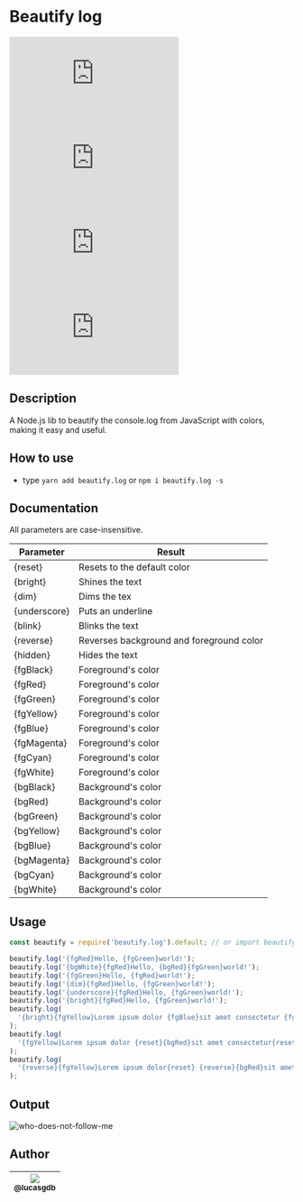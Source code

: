 # Beautify log

![CRAN/METACRAN](https://img.shields.io/github/issues/lucasgdb/beautify.log)
![CRAN/METACRAN](https://img.shields.io/github/forks/lucasgdb/beautify.log)
![CRAN/METACRAN](https://img.shields.io/github/stars/lucasgdb/beautify.log)
![CRAN/METACRAN](https://img.shields.io/github/license/lucasgdb/beautify.log)

## Description

A Node.js lib to beautify the console.log from JavaScript with colors, making it easy and useful.

## How to use

- type `yarn add beautify.log` or `npm i beautify.log -s`

## Documentation

All parameters are case-insensitive.

| Parameter    | Result                                   |
| ------------ | ---------------------------------------- |
| {reset}      | Resets to the default color              |
| {bright}     | Shines the text                          |
| {dim}        | Dims the tex                             |
| {underscore} | Puts an underline                        |
| {blink}      | Blinks the text                          |
| {reverse}    | Reverses background and foreground color |
| {hidden}     | Hides the text                           |
| {fgBlack}    | Foreground's color                       |
| {fgRed}      | Foreground's color                       |
| {fgGreen}    | Foreground's color                       |
| {fgYellow}   | Foreground's color                       |
| {fgBlue}     | Foreground's color                       |
| {fgMagenta}  | Foreground's color                       |
| {fgCyan}     | Foreground's color                       |
| {fgWhite}    | Foreground's color                       |
| {bgBlack}    | Background's color                       |
| {bgRed}      | Background's color                       |
| {bgGreen}    | Background's color                       |
| {bgYellow}   | Background's color                       |
| {bgBlue}     | Background's color                       |
| {bgMagenta}  | Background's color                       |
| {bgCyan}     | Background's color                       |
| {bgWhite}    | Background's color                       |

## Usage

```js
const beautify = require('beautify.log').default; // or import beautify from 'beautify.log';

beautify.log('{fgRed}Hello, {fgGreen}world!');
beautify.log('{bgWhite}{fgRed}Hello, {bgRed}{fgGreen}world!');
beautify.log('{fgGreen}Hello, {fgRed}world!');
beautify.log('{dim}{fgRed}Hello, {fgGreen}world!');
beautify.log('{underscore}{fgRed}Hello, {fgGreen}world!');
beautify.log('{bright}{fgRed}Hello, {fgGreen}world!');
beautify.log(
  '{bright}{fgYellow}Lorem ipsum dolor {fgBlue}sit amet consectetur {fgCyan}adipisicing elit.'
);
beautify.log(
  '{fgYellow}Lorem ipsum dolor {reset}{bgRed}sit amet consectetur{reset} {fgCyan}adipisicing elit.'
);
beautify.log(
  '{reverse}{fgYellow}Lorem ipsum dolor{reset} {reverse}{bgRed}sit amet consectetur{reset} {reverse}{fgCyan}adipisicing elit.'
);
```

## Output

![who-does-not-follow-me](./images/beautify.log.png)

## Author

| [<img src="https://avatars3.githubusercontent.com/u/13838273?v=3&s=115"><br><sub>@lucasgdb</sub>](https://github.com/lucasgdb) |
| :----------------------------------------------------------------------------------------------------------------------------: |

